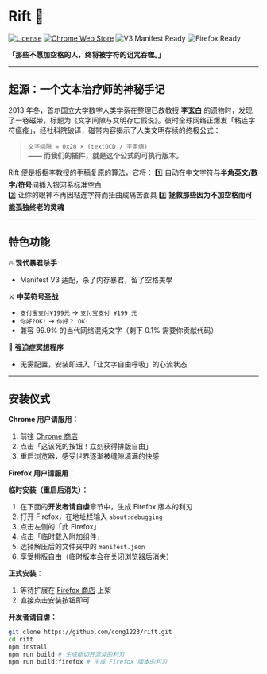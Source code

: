 # Rift 🌌

[![License](https://img.shields.io/badge/License-MIT-brightgreen.svg)](https://github.com/yourname/rift/blob/main/LICENSE)
[![Chrome Web Store](https://img.shields.io/chrome-web-store/v/ofbcjfffehocnhmoodafhhgjodjagmei?label=Chrome%20Store)](https://chrome.google.com/webstore/detail/ofbcjfffehocnhmoodafhhgjodjagmei)
![V3 Manifest Ready](https://img.shields.io/badge/Manifest-V3-blueviolet?logo=googlechrome)
![Firefox Ready](https://img.shields.io/badge/Firefox-Ready-orange?logo=firefox)

**「那些不愿加空格的人，终将被字符的诅咒吞噬。」**

---

## 起源：一个文本治疗师的神秘手记

2013 年冬，首尔国立大学数字人类学系在整理已故教授 **李玄白** 的遗物时，发现了一卷磁带，标题为《文字间隙与文明存亡假说》。彼时全球网络正爆发「粘连字符瘟疫」，经社科院破译，磁带内容揭示了人类文明存续的终极公式：

> `文字间隙 = 0x20 × (textOCD / 宇宙熵)`  
> **—— 而我们的插件，就是这个公式的可执行版本。**

Rift 便是根据李教授的手稿复原的算法，它将：
1️⃣ 自动在中文字符与**半角英文/数字/符号**间插入银河系标准空白  
2️⃣ 让你的眼神不再因粘连字符而扭曲成痛苦面具 
3️⃣ **拯救那些因为不加空格而可能孤独终老的灵魂**

---

## 特色功能

🔥 **现代暴君杀手**

- Manifest V3 适配，杀了内存暴君，留了空格美學

⚔ **中英符号圣战**

- `支付宝支付¥199元` → `支付宝支付 ¥199 元`
- `你好?OK!` → `你好？ OK!`
- 兼容 99.9% 的当代网络混沌文字（剩下 0.1% 需要你贡献代码）

🧘 **强迫症冥想程序**

- 无需配置，安装即进入「让文字自由呼吸」的心流状态

---

## 安装仪式
**Chrome 用户请服用：**

1. 前往 [Chrome 商店](https://chrome.google.com/webstore/detail/ofbcjfffehocnhmoodafhhgjodjagmei)
2. 点击「这该死的按钮！立刻获得排版自由」
3. 重启浏览器，感受世界逐渐被缝隙填满的快感

**Firefox 用户请服用：**

**临时安装（重启后消失）：**
1. 在下面的**开发者请自虐**章节中，生成 Firefox 版本的利刃
2. 打开 Firefox，在地址栏输入 `about:debugging`
3. 点击左侧的「此 Firefox」
4. 点击「临时载入附加组件」
5. 选择解压后的文件夹中的 `manifest.json`
6. 享受排版自由（临时版本会在关闭浏览器后消失）

**正式安装：**
1. 等待扩展在 [Firefox 商店](https://addons.mozilla.org/) 上架
2. 直接点击安装按钮即可

**开发者请自虐：**

```bash
git clone https://github.com/cong1223/rift.git
cd rift
npm install
npm run build # 生成能切开混沌的利刃
npm run build:firefox # 生成 Firefox 版本的利刃
```
